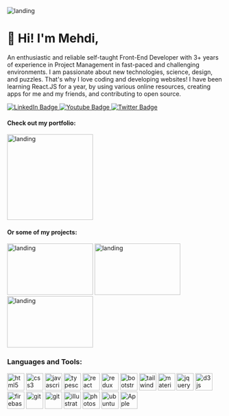 <img src="https://media-exp1.licdn.com/dms/image/C4E16AQG6K4Qv7pzoDg/profile-displaybackgroundimage-shrink_350_1400/0/1652893900624?e=1675900800&v=beta&t=z69Vv447zdxztxdlOf1bjo9_4SBWxVR-bkdQybuQ2Hg" alt="landing" />

# 👋 Hi! I'm Mehdi,

An enthusiastic and reliable self-taught Front-End Developer with 3+ years of experience in Project Management in fast-paced and challenging environments.
I am passionate about new technologies, science, design, and puzzles. That's why I love coding and developing websites!
I have been learning React.JS for a year, by using various online resources, creating apps for me and my friends, and contributing to open source.

<div id="badges">
  <a href="https://www.linkedin.com/in/mehdi-bouaziz/" target="blank">
    <img src="https://img.shields.io/badge/LinkedIn-blue?style=for-the-badge&logo=linkedin&logoColor=white" alt="LinkedIn Badge"/>
  </a>
  <a href="https://mehdibouaziz.github.io/resume/" target="blank">
    <img src="https://img.shields.io/badge/Download_My_CV-40a840?style=for-the-badge&logo=files&logoColor=white" alt="Youtube Badge"/>
  </a>
  <a href="https://www.freecodecamp.org/MehdiBouaziz" target="blank">
    <img src="https://img.shields.io/badge/freeCodeCamp-black?style=for-the-badge&logo=freecodecamp&logoColor=white" alt="Twitter Badge"/>
  </a>
</div>

#### Check out my portfolio:
[<img src="https://media-exp1.licdn.com/dms/image/C4D2DAQFKURFlxCLtgg/profile-treasury-image-shrink_800_800/0/1670265098559?e=1671030000&v=beta&t=S5nMRnynAaiEPrDk2e93flji0egpMEaIYqu0O6W2phM" alt="landing" width="200" title="My portfolio" aria-label="My portfolio" />](https://portfolio-mehdibouaziz.vercel.app/)

#### Or some of my projects:

[<img src="https://portfolio-mehdibouaziz.vercel.app/static/media/recipeapp.db9189d6b9bc02c77388.png" alt="landing" width="200" height="120" title="Recipe App" aria-label="Recipe App" />](https://portfolio-mehdibouaziz.vercel.app/)
[<img src="https://portfolio-mehdibouaziz.vercel.app/static/media/wordle.5ae3dfdd5dccd63b8a5d.png" alt="landing" width="200" height="120" title="Wordle Clone" aria-label="Wordle Clone" />](https://mehdibouaziz.github.io/wordle-clone/)
[<img src="https://portfolio-mehdibouaziz.vercel.app/static/media/houseMarketplace.68f6143dc921015b8430.png" alt="landing" width="200" height="120" title="House Marketplace" aria-label="House Marketplace" />](https://house-marketplace-eight-gamma.vercel.app/)

### Languages and Tools:
<p align="left">

<img src="https://cdn.jsdelivr.net/gh/devicons/devicon/icons/html5/html5-original.svg" alt="html5" width="40" height="40"/>
<img src="https://cdn.jsdelivr.net/gh/devicons/devicon/icons/css3/css3-original.svg" alt="css3" width="40" height="40" />
<img src="https://cdn.jsdelivr.net/gh/devicons/devicon/icons/javascript/javascript-original.svg" alt="javascript" width="40" height="40"/>
<img src="https://cdn.jsdelivr.net/gh/devicons/devicon/icons/typescript/typescript-original.svg" alt="typescript" width="40" height="40"/>
<img src="https://cdn.jsdelivr.net/gh/devicons/devicon/icons/react/react-original.svg" alt="react" width="40" height="40"/>
<img src="https://cdn.jsdelivr.net/gh/devicons/devicon/icons/redux/redux-original.svg" alt="redux" width="40" height="40"/>
<img src="https://cdn.jsdelivr.net/gh/devicons/devicon/icons/bootstrap/bootstrap-original.svg" alt="bootstrap" width="40" height="40"/>
<img src="https://cdn.jsdelivr.net/gh/devicons/devicon/icons/tailwindcss/tailwindcss-plain.svg" alt="tailwindcss" width="40" height="40"/>
<img src="https://cdn.jsdelivr.net/gh/devicons/devicon/icons/materialui/materialui-original.svg" alt="materialui" width="40" height="40"/>
<img src="https://cdn.jsdelivr.net/gh/devicons/devicon/icons/jquery/jquery-plain-wordmark.svg" alt="jquery" width="40" height="40"/>
<img src="https://cdn.jsdelivr.net/gh/devicons/devicon/icons/d3js/d3js-original.svg" alt="d3js" width="40" height="40"/>

<img src="https://www.vectorlogo.zone/logos/firebase/firebase-icon.svg" alt="firebase" width="40" height="40"/>
<img src="https://www.vectorlogo.zone/logos/git-scm/git-scm-icon.svg" alt="git" width="40" height="40"/>
<img src="https://www.vectorlogo.zone/logos/netlify/netlify-icon.svg" alt="git" width="40" height="40"/>
<img src="https://cdn.jsdelivr.net/gh/devicons/devicon/icons/illustrator/illustrator-line.svg" alt="illustrator" width="40" height="40"/>
<img src="https://cdn.jsdelivr.net/gh/devicons/devicon/icons/photoshop/photoshop-line.svg" alt="photoshop" width="40" height="40"/>
<img src="https://cdn.jsdelivr.net/gh/devicons/devicon/icons/ubuntu/ubuntu-plain-wordmark.svg" alt="ubuntu" width="40" height="40"/>
<img src="https://upload.wikimedia.org/wikipedia/commons/3/31/Apple_logo_white.svg" alt="Apple" height="40"/>
